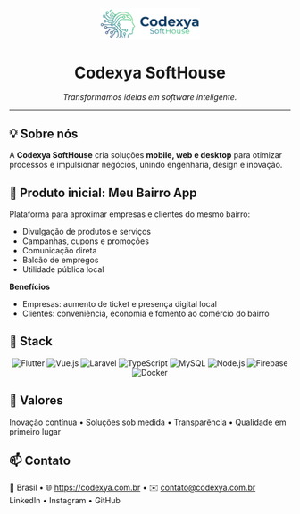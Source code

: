 <p align="center">
  <img src="logo.png" width="180" alt="Codexya SoftHouse">
</p>

<h1 align="center">Codexya SoftHouse</h1>
<p align="center"><i>Transformamos ideias em software inteligente.</i></p>

---

## 💡 Sobre nós

A **Codexya SoftHouse** cria soluções **mobile, web e desktop** para otimizar processos e impulsionar negócios, unindo engenharia, design e inovação.

## 🚀 Produto inicial: Meu Bairro App

Plataforma para aproximar empresas e clientes do mesmo bairro:

- Divulgação de produtos e serviços
- Campanhas, cupons e promoções
- Comunicação direta
- Balcão de empregos
- Utilidade pública local

**Benefícios**

- Empresas: aumento de ticket e presença digital local
- Clientes: conveniência, economia e fomento ao comércio do bairro

## 🧰 Stack

<div align="center">
  
![Flutter](https://img.shields.io/badge/-Flutter-02569B?logo=flutter&logoColor=white&style=for-the-badge)
![Vue.js](https://img.shields.io/badge/-Vue.js-4FC08D?logo=vue.js&logoColor=white&style=for-the-badge)
![Laravel](https://img.shields.io/badge/-Laravel-FF2D20?logo=laravel&logoColor=white&style=for-the-badge)
![TypeScript](https://img.shields.io/badge/-TypeScript-3178C6?logo=typescript&logoColor=white&style=for-the-badge)
![MySQL](https://img.shields.io/badge/-MySQL-4479A1?logo=mysql&logoColor=white&style=for-the-badge)
![Node.js](https://img.shields.io/badge/-Node.js-339933?logo=node.js&logoColor=white&style=for-the-badge)
![Firebase](https://img.shields.io/badge/-Firebase-FFCA28?logo=firebase&logoColor=black&style=for-the-badge)
![Docker](https://img.shields.io/badge/-Docker-2496ED?logo=docker&logoColor=white&style=for-the-badge)

</div>

## 🤝 Valores

Inovação contínua • Soluções sob medida • Transparência • Qualidade em primeiro lugar

## 📫 Contato

📍 Brasil • 🌐 https://codexya.com.br • ✉️ contato@codexya.com.br  
LinkedIn • Instagram • GitHub
